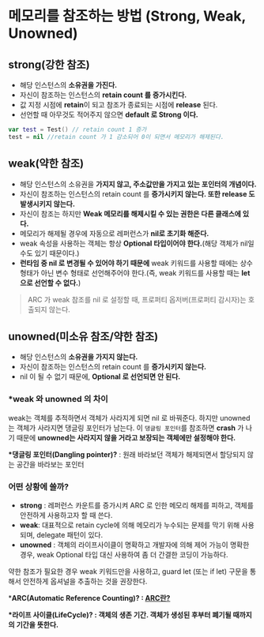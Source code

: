 # 메모리를 참조하는 방법 (Strong, Weak, Unowned)

## strong(강한 참조)
- 해당 인스턴스의 <b>소유권을 가진다.</b>
- 자신이 참조하는 인스턴스의 <b>retain count 를 증가시킨다.</b>
- 값 지정 시점에 <b>retain</b>이 되고 참조가 종료되는 시점에 <b>release</b> 된다.
- 선언할 때 아무것도 적어주지 않으면 <b>default 로 Strong 이다.</b>

```swift
var test = Test() // retain count 1 증가
test = nil //retain count 가 1 감소되어 0이 되면서 메모리가 해제된다.
```

## weak(약한 참조)
- 해당 인스턴스의 소유권을 <b>가지지 않고, 주소값만을 가지고 있는 포인터의 개념이다.</b>
- 자신이 참조하는 인스턴스의 retain count 를 <b>증가시키지 않는다. 또한 release 도 발생시키지 않는다.</b>
- 자신이 참조는 하지만 <b>Weak 메모리를 해제시킬 수 있는 권한은 다른 클래스에 있다.</b>
- 메모리가 해제될 경우에 자동으로 레퍼런스가 <b>nil로 초기화 해준다.</b>
- weak 속성을 사용하는 객체는 항상 <b>Optional 타입이어야 한다.</b>(해당 객체가 nil일 수도 있기 때문이다.)
- <b>런타임 중 nil 로 변경될 수 있어야 하기 때문에</b> weak 키워드를 사용할 때에는 상수 형태가 아닌 변수 형태로 선언해주어야 한다.(즉, weak 키워드를 사용할 때는 <b>let 으로 선언할 수 없다.</b>)

> ARC 가 weak 참조를 nil 로 설정할 때, 프로퍼티 옵저버(프로퍼티 감시자)는 호출되지 않는다.

## unowned(미소유 참조/약한 참조)
- 해당 인스턴스의 <b>소유권을 가지지 않는다.</b>
- 자신이 참조하는 인스턴스의 retain count 를 <b>증가시키지 않는다.</b>
- nil 이 될 수 없기 때문에, <b>Optional 로 선언되면 안 된다.</b>

### *weak 와 unowned 의 차이
weak는 객체를 추적하면서 객체가 사라지게 되면 nil 로 바꿔준다.
하지만 unowned 는 객체가 사라지면 댕글링 포인터가 남는다.
이 ```댕글링 포인터```를 참조하면 <b>crash</b> 가 나기 때문에 <b>unowned는 사라지지 않을 거라고 보장되는 객체에만 설정해야 한다.</b>

<b>*댕글링 포인터(Dangling pointer)?</b> : 원래 바라보던 객체가 해제되면서 할당되지 않는 공간을 바라보는 포인터

### 어떤 상황에 쓸까?
- <b>strong</b> : 레퍼런스 카운트를 증가시켜 ARC 로 인한 메모리 해제를 피하고, 객체를 안전하게 사용하고자 할 때 쓴다.
- <b>weak</b>: 대표적으로 retain cycle에 의해 메모리가 누수되는 문제를 막기 위해 사용되며, delegate 패턴이 있다.
- <b>unowned</b> : 객체의 라이프사이클이 명확하고 개발자에 의해 제어 가능이 명확한 경우, weak Optional 타입 대신 사용하여 좀 더 간결한 코딩이 가능하다.

약한 참조가 필요한 경우 weak 키워드만을 사용하고, guard let (또는 if let) 구문을 통해서 안전하게 옵셔널을 추출하는 것을 권장한다.

*<b>ARC(Automatic Reference Counting)?<b> : [ARC란?]("https://github.com/Mindohyeon/TIL/blob/main/Swift/ARC/ARC.md")

<b>*라이프 사이클(LifeCycle)?</b> : 객체의 생존 기간. 객체가 생성된 후부터 폐기될 때까지의 기간을 뜻한다.